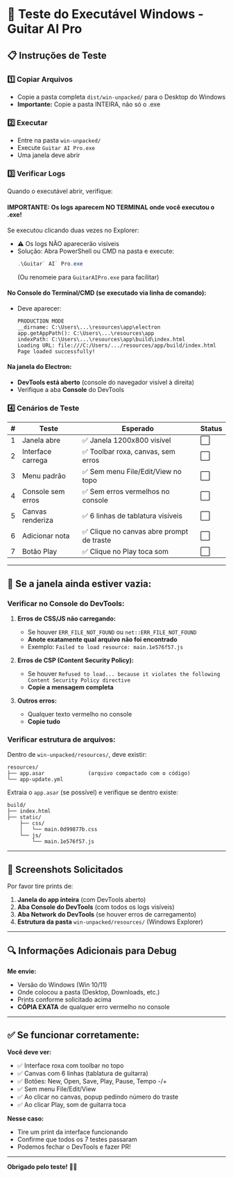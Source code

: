 # 🧪 Teste do Executável Windows - Guitar AI Pro

## 📋 Instruções de Teste

### 1️⃣ **Copiar Arquivos**
- Copie a pasta completa `dist/win-unpacked/` para o Desktop do Windows
- **Importante:** Copie a pasta INTEIRA, não só o .exe

### 2️⃣ **Executar**
- Entre na pasta `win-unpacked/`
- Execute `Guitar AI Pro.exe`
- Uma janela deve abrir

### 3️⃣ **Verificar Logs**
Quando o executável abrir, verifique:

#### **IMPORTANTE: Os logs aparecem NO TERMINAL onde você executou o .exe!**

Se executou clicando duas vezes no Explorer:
- ⚠️ Os logs NÃO aparecerão visíveis
- Solução: Abra PowerShell ou CMD na pasta e execute:
  ```powershell
  .\Guitar` AI` Pro.exe
  ```
  (Ou renomeie para `GuitarAIPro.exe` para facilitar)

#### No Console do Terminal/CMD (se executado via linha de comando):
- Deve aparecer:
  ```
  PRODUCTION MODE
  __dirname: C:\Users\...\resources\app\electron
  app.getAppPath(): C:\Users\...\resources\app
  indexPath: C:\Users\...\resources\app\build\index.html
  Loading URL: file:///C:/Users/.../resources/app/build/index.html
  Page loaded successfully!
  ```

#### Na janela do Electron:
- **DevTools está aberto** (console do navegador visível à direita)
- Verifique a aba **Console** do DevTools

### 4️⃣ **Cenários de Teste**

| # | Teste | Esperado | Status |
|---|-------|----------|--------|
| 1 | Janela abre | ✅ Janela 1200x800 visível | ⬜ |
| 2 | Interface carrega | ✅ Toolbar roxa, canvas, sem erros | ⬜ |
| 3 | Menu padrão | ✅ Sem menu File/Edit/View no topo | ⬜ |
| 4 | Console sem erros | ✅ Sem erros vermelhos no console | ⬜ |
| 5 | Canvas renderiza | ✅ 6 linhas de tablatura visíveis | ⬜ |
| 6 | Adicionar nota | ✅ Clique no canvas abre prompt de traste | ⬜ |
| 7 | Botão Play | ✅ Clique no Play toca som | ⬜ |

---

## 🐛 Se a janela ainda estiver vazia:

### **Verificar no Console do DevTools:**

1. **Erros de CSS/JS não carregando:**
   - Se houver `ERR_FILE_NOT_FOUND` ou `net::ERR_FILE_NOT_FOUND`
   - **Anote exatamente qual arquivo não foi encontrado**
   - Exemplo: `Failed to load resource: main.1e576f57.js`

2. **Erros de CSP (Content Security Policy):**
   - Se houver `Refused to load... because it violates the following Content Security Policy directive`
   - **Copie a mensagem completa**

3. **Outros erros:**
   - Qualquer texto vermelho no console
   - **Copie tudo**

### **Verificar estrutura de arquivos:**

Dentro de `win-unpacked/resources/`, deve existir:
```
resources/
├── app.asar              (arquivo compactado com o código)
└── app-update.yml
```

Extraia o `app.asar` (se possível) e verifique se dentro existe:
```
build/
├── index.html
├── static/
    ├── css/
    │   └── main.0d99877b.css
    └── js/
        └── main.1e576f57.js
```

---

## 📸 Screenshots Solicitados

Por favor tire prints de:

1. **Janela do app inteira** (com DevTools aberto)
2. **Aba Console do DevTools** (com todos os logs visíveis)
3. **Aba Network do DevTools** (se houver erros de carregamento)
4. **Estrutura da pasta** `win-unpacked/resources/` (Windows Explorer)

---

## 🔍 Informações Adicionais para Debug

**Me envie:**
- Versão do Windows (Win 10/11)
- Onde colocou a pasta (Desktop, Downloads, etc.)
- Prints conforme solicitado acima
- **CÓPIA EXATA** de qualquer erro vermelho no console

---

## ✅ Se funcionar corretamente:

**Você deve ver:**
- ✅ Interface roxa com toolbar no topo
- ✅ Canvas com 6 linhas (tablatura de guitarra)
- ✅ Botões: New, Open, Save, Play, Pause, Tempo -/+
- ✅ Sem menu File/Edit/View
- ✅ Ao clicar no canvas, popup pedindo número do traste
- ✅ Ao clicar Play, som de guitarra toca

**Nesse caso:**
- Tire um print da interface funcionando
- Confirme que todos os 7 testes passaram
- Podemos fechar o DevTools e fazer PR!

---

**Obrigado pelo teste!** 🎸✨
